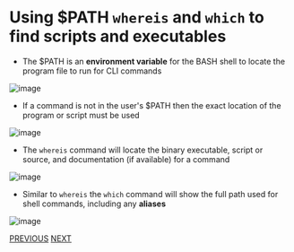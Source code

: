 # Using $PATH `whereis` and `which` to find scripts and executables 
* The $PATH is an **environment variable** for the BASH shell to locate the program file to run for CLI commands

![image](https://github.com/deasterly/SSPB/assets/36435980/1c267554-7ea5-48ca-a804-89f688e268a5)


* If a command is not in the user's $PATH then the exact location of the program or script must be used

![image](https://github.com/deasterly/SSPB/assets/36435980/aa5c0200-c580-44ff-b1eb-dbe1e51b6ba1)
  
* The `whereis` command will locate the binary executable, script or source, and documentation (if available) for a command

![image](https://github.com/deasterly/SSPB/assets/36435980/54adab12-e396-4d32-9bb9-e38b34a571d8)

* Similar to `whereis` the `which` command will show the full path used for shell commands, including any **aliases**

![image](https://github.com/deasterly/SSPB/assets/36435980/de03a773-2da5-4233-ae13-2a0bed5cab2b)

 
[PREVIOUS](./topic_4.md)     [NEXT](./topic_6.md)
